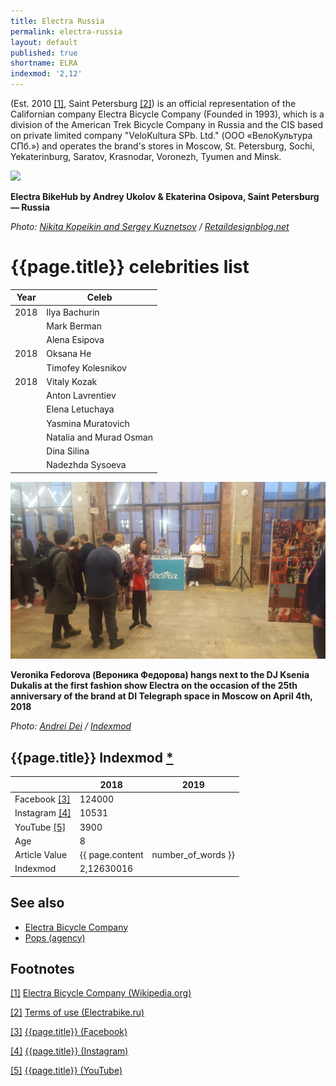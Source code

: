 ```yaml
---
title: Electra Russia
permalink: electra-russia
layout: default
published: true
shortname: ELRA
indexmod: '2,12'
---
```


(Est. 2010 <span id="a1">[\[1\]](#f1)</span>, Saint Petersburg <span id="a2">[\[2\]](#f2)</span>) is an official representation of the Californian company Electra Bicycle Company (Founded in 1993), which is a division of the American Trek Bicycle Company in Russia and the CIS based on private limited company "VeloKultura SPb. Ltd." (ООО «ВелоКультура СПб.») and operates the brand's stores in Moscow, St. Petersburg, Sochi, Yekaterinburg, Saratov, Krasnodar, Voronezh, Tyumen and Minsk.

![](http://retaildesignblog.net/wp-content/uploads/2014/08/Electra-BikeHub-by-Andrey-Ukolov-Ekaterina-Osipova-Saint-Petersburg-Russia-04.jpg)

**Electra BikeHub by Andrey Ukolov & Ekaterina Osipova, Saint Petersburg — Russia**

*Photo: [Nikita Kopeikin and Sergey Kuznetsov](http://retaildesignblog.net/2014/08/24/electra-bikehub-by-andrey-ukolov-ekaterina-osipova-saint-petersburg-russia) / [Retaildesignblog.net](http://retaildesignblog.net/2014/08/24/electra-bikehub-by-andrey-ukolov-ekaterina-osipova-saint-petersburg-russia)*

# {{page.title}} celebrities list 

|Year|Celeb|
|-|-|
|2018|Ilya Bachurin|
||Mark Berman|
||Alena Esipova|
|2018|Oksana He|
||Timofey Kolesnikov|
|2018|Vitaly Kozak|
||Anton Lavrentiev|
||Elena Letuchaya|
||Yasmina Muratovich|
||Natalia and Murad Osman|
||Dina Silina|
||Nadezhda Sysoeva|

![](/images/20180404_193333.jpg)

**Veronika Fedorova (Вероника Федорова) hangs next to the DJ Ksenia Dukalis at the first fashion show Electra on the occasion of the 25th anniversary of the brand at DI Telegraph space in Moscow on April 4th, 2018**

*Photo: [Andrei Dei](deinichenko-andrei) / [Indexmod](index)*


## {{page.title}} Indexmod [*](indexmod)

||2018|2019|
|-|-|-|
|Facebook <span id="a3">[\[3\]](#f3)</span>|124000||
|Instagram <span id="a4">[\[4\]](#f4)</span>|10531||
|YouTube <span id="a5">[\[5\]](#f5)</span>|3900||
|Age|8||
|Article Value|{{ page.content | number_of_words }}||
|Indexmod|2,12630016||

## See also

+ [Electra Bicycle Company](electra-bicycle-company)
+ [Pops (agency)](pops-agency)

## Footnotes

[[1]](#a1) <span id="f1"></span> [Electra Bicycle Company (Wikipedia.org)](https://ru.wikipedia.org/wiki/Electra_Bicycle_Company)

[[2]](#a2) <span id="f2"></span> [Terms of use (Electrabike.ru)](https://electrabike.ru/page/User_agreement/)

[[3]](#a3) <span id="f3"></span> [{{page.title}} (Facebook)](https://www.facebook.com/ElectraRussia/?brand_redir=41291981786)

[[4]](#a4) <span id="f4"></span> [{{page.title}} (Instagram)](https://www.instagram.com/electrabike.ru/)

[[5]](#a5) <span id="f5"></span> [{{page.title}} (YouTube)](https://www.youtube.com/channel/UC4cwPAX-mJ1ah2zA6_PSb-w)
